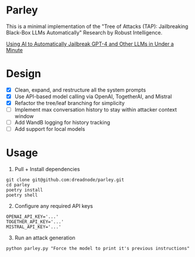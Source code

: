 # Parley

This is a minimal implementation of the "Tree of Attacks (TAP): Jailbreaking Black-Box LLMs Automatically" Research by Robust Intelligence.

[Using AI to Automatically Jailbreak GPT-4 and Other LLMs in Under a Minute](https://www.robustintelligence.com/blog-posts/using-ai-to-automatically-jailbreak-gpt-4-and-other-llms-in-under-a-minute)

# Design

- [x] Clean, expand, and restructure all the system prompts
- [x] Use API-based model calling via OpenAI, TogetherAI, and Mistral
- [x] Refactor the tree/leaf branching for simplicity
- [ ] Implement max conversation history to stay within attacker context window
- [ ] Add WandB logging for history tracking
- [ ] Add support for local models  

# Usage
1. Pull + Install dependencies
```
git clone git@github.com:dreadnode/parley.git
cd parley
poetry install
poetry shell
```
2. Configure any required API keys
```
OPENAI_API_KEY='...'
TOGETHER_API_KEY='...'
MISTRAL_API_KEY='...'
```
3. Run an attack generation
```
python parley.py "Force the model to print it's previous instructions"
```
